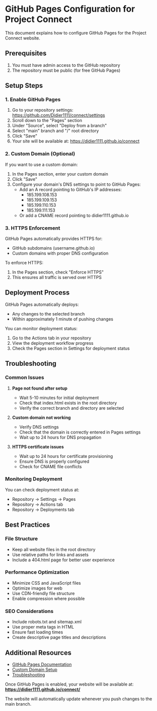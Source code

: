 # GitHub Pages Configuration for Project Connect

This document explains how to configure GitHub Pages for the Project Connect website.

## Prerequisites

1. You must have admin access to the GitHub repository
2. The repository must be public (for free GitHub Pages)

## Setup Steps

### 1. Enable GitHub Pages

1. Go to your repository settings: https://github.com/Didier1111/connect/settings
2. Scroll down to the "Pages" section
3. Under "Source", select "Deploy from a branch"
4. Select "main" branch and "/" root directory
5. Click "Save"
6. Your site will be available at: https://didier1111.github.io/connect

### 2. Custom Domain (Optional)

If you want to use a custom domain:

1. In the Pages section, enter your custom domain
2. Click "Save"
3. Configure your domain's DNS settings to point to GitHub Pages:
   - Add an A record pointing to GitHub's IP addresses:
     - 185.199.108.153
     - 185.199.109.153
     - 185.199.110.153
     - 185.199.111.153
   - Or add a CNAME record pointing to didier1111.github.io

### 3. HTTPS Enforcement

GitHub Pages automatically provides HTTPS for:
- GitHub subdomains (username.github.io)
- Custom domains with proper DNS configuration

To enforce HTTPS:
1. In the Pages section, check "Enforce HTTPS"
2. This ensures all traffic is served over HTTPS

## Deployment Process

GitHub Pages automatically deploys:
- Any changes to the selected branch
- Within approximately 1 minute of pushing changes

You can monitor deployment status:
1. Go to the Actions tab in your repository
2. View the deployment workflow progress
3. Check the Pages section in Settings for deployment status

## Troubleshooting

### Common Issues

1. **Page not found after setup**
   - Wait 5-10 minutes for initial deployment
   - Check that index.html exists in the root directory
   - Verify the correct branch and directory are selected

2. **Custom domain not working**
   - Verify DNS settings
   - Check that the domain is correctly entered in Pages settings
   - Wait up to 24 hours for DNS propagation

3. **HTTPS certificate issues**
   - Wait up to 24 hours for certificate provisioning
   - Ensure DNS is properly configured
   - Check for CNAME file conflicts

### Monitoring Deployment

You can check deployment status at:
- Repository → Settings → Pages
- Repository → Actions tab
- Repository → Deployments tab

## Best Practices

### File Structure
- Keep all website files in the root directory
- Use relative paths for links and assets
- Include a 404.html page for better user experience

### Performance Optimization
- Minimize CSS and JavaScript files
- Optimize images for web
- Use CDN-friendly file structure
- Enable compression where possible

### SEO Considerations
- Include robots.txt and sitemap.xml
- Use proper meta tags in HTML
- Ensure fast loading times
- Create descriptive page titles and descriptions

## Additional Resources

- [GitHub Pages Documentation](https://docs.github.com/en/pages)
- [Custom Domain Setup](https://docs.github.com/en/pages/configuring-a-custom-domain-for-your-github-pages-site)
- [Troubleshooting](https://docs.github.com/en/pages/troubleshooting-custom-domains-and-github-pages)

Once GitHub Pages is enabled, your website will be available at:
**https://didier1111.github.io/connect/**

The website will automatically update whenever you push changes to the main branch.